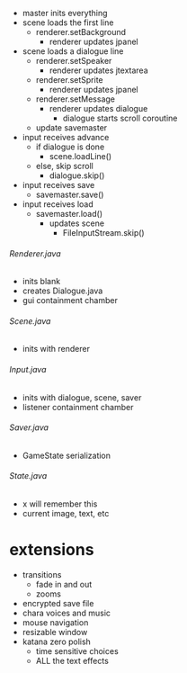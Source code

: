 - master inits everything
- scene loads the first line
  - renderer.setBackground
    - renderer updates jpanel
- scene loads a dialogue line
  - renderer.setSpeaker
    - renderer updates jtextarea
  - renderer.setSprite
    - renderer updates jpanel
  - renderer.setMessage
    - renderer updates dialogue
      - dialogue starts scroll coroutine
  - update savemaster
- input receives advance
  - if dialogue is done
    - scene.loadLine()
  - else, skip scroll
    - dialogue.skip()
- input receives save
  - savemaster.save()
- input receives load
  - savemaster.load()
    - updates scene
      - FileInputStream.skip()

###### Renderer.java
- inits blank
- creates Dialogue.java
- gui containment chamber

###### Scene.java
- inits with renderer

###### Input.java
- inits with dialogue, scene, saver
- listener containment chamber

###### Saver.java
- GameState serialization

###### State.java
- x will remember this
- current image, text, etc

# extensions
- transitions
  - fade in and out
  - zooms
- encrypted save file
- chara voices and music
- mouse navigation
- resizable window
- katana zero polish
  - time sensitive choices
  - ALL the text effects
